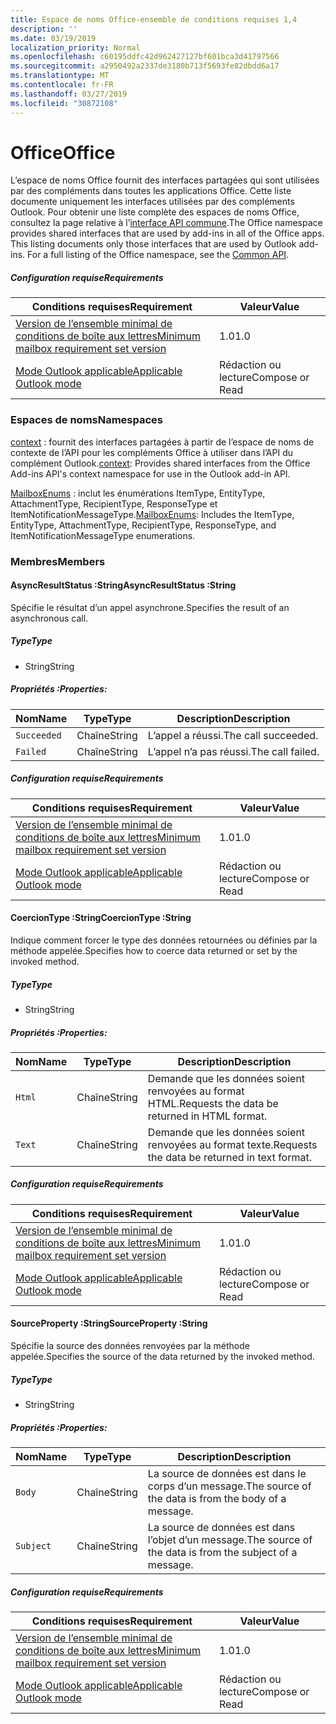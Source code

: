 ```yaml
---
title: Espace de noms Office-ensemble de conditions requises 1,4
description: ''
ms.date: 03/19/2019
localization_priority: Normal
ms.openlocfilehash: c60195ddfc42d962427127bf601bca3d41797566
ms.sourcegitcommit: a2950492a2337de3180b713f5693fe82dbdd6a17
ms.translationtype: MT
ms.contentlocale: fr-FR
ms.lasthandoff: 03/27/2019
ms.locfileid: "30872108"
---
```

# <a name="office"></a><span data-ttu-id="e2373-102">Office</span><span class="sxs-lookup"><span data-stu-id="e2373-102">Office</span></span>

<span data-ttu-id="e2373-p101">L’espace de noms Office fournit des interfaces partagées qui sont utilisées par des compléments dans toutes les applications Office. Cette liste documente uniquement les interfaces utilisées par des compléments Outlook. Pour obtenir une liste complète des espaces de noms Office, consultez la page relative à l’[interface API commune](/javascript/api/office).</span><span class="sxs-lookup"><span data-stu-id="e2373-p101">The Office namespace provides shared interfaces that are used by add-ins in all of the Office apps. This listing documents only those interfaces that are used by Outlook add-ins. For a full listing of the Office namespace, see the [Common API](/javascript/api/office).</span></span>

##### <a name="requirements"></a><span data-ttu-id="e2373-105">Configuration requise</span><span class="sxs-lookup"><span data-stu-id="e2373-105">Requirements</span></span>

|<span data-ttu-id="e2373-106">Conditions requises</span><span class="sxs-lookup"><span data-stu-id="e2373-106">Requirement</span></span>| <span data-ttu-id="e2373-107">Valeur</span><span class="sxs-lookup"><span data-stu-id="e2373-107">Value</span></span>|
|---|---|
|[<span data-ttu-id="e2373-108">Version de l’ensemble minimal de conditions de boîte aux lettres</span><span class="sxs-lookup"><span data-stu-id="e2373-108">Minimum mailbox requirement set version</span></span>](/office/dev/add-ins/reference/requirement-sets/outlook-api-requirement-sets)| <span data-ttu-id="e2373-109">1.0</span><span class="sxs-lookup"><span data-stu-id="e2373-109">1.0</span></span>|
|[<span data-ttu-id="e2373-110">Mode Outlook applicable</span><span class="sxs-lookup"><span data-stu-id="e2373-110">Applicable Outlook mode</span></span>](/outlook/add-ins/#extension-points)| <span data-ttu-id="e2373-111">Rédaction ou lecture</span><span class="sxs-lookup"><span data-stu-id="e2373-111">Compose or Read</span></span>|

### <a name="namespaces"></a><span data-ttu-id="e2373-112">Espaces de noms</span><span class="sxs-lookup"><span data-stu-id="e2373-112">Namespaces</span></span>

<span data-ttu-id="e2373-113">[context](Office.context.md) : fournit des interfaces partagées à partir de l’espace de noms de contexte de l’API pour les compléments Office à utiliser dans l’API du complément Outlook.</span><span class="sxs-lookup"><span data-stu-id="e2373-113">[context](Office.context.md): Provides shared interfaces from the Office Add-ins API's context namespace for use in the Outlook add-in API.</span></span>

<span data-ttu-id="e2373-114">[MailboxEnums](/javascript/api/outlook_1_4/office.mailboxenums.attachmenttype) : inclut les énumérations ItemType, EntityType, AttachmentType, RecipientType, ResponseType et ItemNotificationMessageType.</span><span class="sxs-lookup"><span data-stu-id="e2373-114">[MailboxEnums](/javascript/api/outlook_1_4/office.mailboxenums.attachmenttype): Includes the ItemType, EntityType, AttachmentType, RecipientType, ResponseType, and ItemNotificationMessageType enumerations.</span></span>

### <a name="members"></a><span data-ttu-id="e2373-115">Membres</span><span class="sxs-lookup"><span data-stu-id="e2373-115">Members</span></span>

####  <a name="asyncresultstatus-string"></a><span data-ttu-id="e2373-116">AsyncResultStatus :String</span><span class="sxs-lookup"><span data-stu-id="e2373-116">AsyncResultStatus :String</span></span>

<span data-ttu-id="e2373-117">Spécifie le résultat d’un appel asynchrone.</span><span class="sxs-lookup"><span data-stu-id="e2373-117">Specifies the result of an asynchronous call.</span></span>

##### <a name="type"></a><span data-ttu-id="e2373-118">Type</span><span class="sxs-lookup"><span data-stu-id="e2373-118">Type</span></span>

*   <span data-ttu-id="e2373-119">String</span><span class="sxs-lookup"><span data-stu-id="e2373-119">String</span></span>

##### <a name="properties"></a><span data-ttu-id="e2373-120">Propriétés :</span><span class="sxs-lookup"><span data-stu-id="e2373-120">Properties:</span></span>

|<span data-ttu-id="e2373-121">Nom</span><span class="sxs-lookup"><span data-stu-id="e2373-121">Name</span></span>| <span data-ttu-id="e2373-122">Type</span><span class="sxs-lookup"><span data-stu-id="e2373-122">Type</span></span>| <span data-ttu-id="e2373-123">Description</span><span class="sxs-lookup"><span data-stu-id="e2373-123">Description</span></span>|
|---|---|---|
|`Succeeded`| <span data-ttu-id="e2373-124">Chaîne</span><span class="sxs-lookup"><span data-stu-id="e2373-124">String</span></span>|<span data-ttu-id="e2373-125">L’appel a réussi.</span><span class="sxs-lookup"><span data-stu-id="e2373-125">The call succeeded.</span></span>|
|`Failed`| <span data-ttu-id="e2373-126">Chaîne</span><span class="sxs-lookup"><span data-stu-id="e2373-126">String</span></span>|<span data-ttu-id="e2373-127">L’appel n’a pas réussi.</span><span class="sxs-lookup"><span data-stu-id="e2373-127">The call failed.</span></span>|

##### <a name="requirements"></a><span data-ttu-id="e2373-128">Configuration requise</span><span class="sxs-lookup"><span data-stu-id="e2373-128">Requirements</span></span>

|<span data-ttu-id="e2373-129">Conditions requises</span><span class="sxs-lookup"><span data-stu-id="e2373-129">Requirement</span></span>| <span data-ttu-id="e2373-130">Valeur</span><span class="sxs-lookup"><span data-stu-id="e2373-130">Value</span></span>|
|---|---|
|[<span data-ttu-id="e2373-131">Version de l’ensemble minimal de conditions de boîte aux lettres</span><span class="sxs-lookup"><span data-stu-id="e2373-131">Minimum mailbox requirement set version</span></span>](/office/dev/add-ins/reference/requirement-sets/outlook-api-requirement-sets)| <span data-ttu-id="e2373-132">1.0</span><span class="sxs-lookup"><span data-stu-id="e2373-132">1.0</span></span>|
|[<span data-ttu-id="e2373-133">Mode Outlook applicable</span><span class="sxs-lookup"><span data-stu-id="e2373-133">Applicable Outlook mode</span></span>](/outlook/add-ins/#extension-points)| <span data-ttu-id="e2373-134">Rédaction ou lecture</span><span class="sxs-lookup"><span data-stu-id="e2373-134">Compose or Read</span></span>|

####  <a name="coerciontype-string"></a><span data-ttu-id="e2373-135">CoercionType :String</span><span class="sxs-lookup"><span data-stu-id="e2373-135">CoercionType :String</span></span>

<span data-ttu-id="e2373-136">Indique comment forcer le type des données retournées ou définies par la méthode appelée.</span><span class="sxs-lookup"><span data-stu-id="e2373-136">Specifies how to coerce data returned or set by the invoked method.</span></span>

##### <a name="type"></a><span data-ttu-id="e2373-137">Type</span><span class="sxs-lookup"><span data-stu-id="e2373-137">Type</span></span>

*   <span data-ttu-id="e2373-138">String</span><span class="sxs-lookup"><span data-stu-id="e2373-138">String</span></span>

##### <a name="properties"></a><span data-ttu-id="e2373-139">Propriétés :</span><span class="sxs-lookup"><span data-stu-id="e2373-139">Properties:</span></span>

|<span data-ttu-id="e2373-140">Nom</span><span class="sxs-lookup"><span data-stu-id="e2373-140">Name</span></span>| <span data-ttu-id="e2373-141">Type</span><span class="sxs-lookup"><span data-stu-id="e2373-141">Type</span></span>| <span data-ttu-id="e2373-142">Description</span><span class="sxs-lookup"><span data-stu-id="e2373-142">Description</span></span>|
|---|---|---|
|`Html`| <span data-ttu-id="e2373-143">Chaîne</span><span class="sxs-lookup"><span data-stu-id="e2373-143">String</span></span>|<span data-ttu-id="e2373-144">Demande que les données soient renvoyées au format HTML.</span><span class="sxs-lookup"><span data-stu-id="e2373-144">Requests the data be returned in HTML format.</span></span>|
|`Text`| <span data-ttu-id="e2373-145">Chaîne</span><span class="sxs-lookup"><span data-stu-id="e2373-145">String</span></span>|<span data-ttu-id="e2373-146">Demande que les données soient renvoyées au format texte.</span><span class="sxs-lookup"><span data-stu-id="e2373-146">Requests the data be returned in text format.</span></span>|

##### <a name="requirements"></a><span data-ttu-id="e2373-147">Configuration requise</span><span class="sxs-lookup"><span data-stu-id="e2373-147">Requirements</span></span>

|<span data-ttu-id="e2373-148">Conditions requises</span><span class="sxs-lookup"><span data-stu-id="e2373-148">Requirement</span></span>| <span data-ttu-id="e2373-149">Valeur</span><span class="sxs-lookup"><span data-stu-id="e2373-149">Value</span></span>|
|---|---|
|[<span data-ttu-id="e2373-150">Version de l’ensemble minimal de conditions de boîte aux lettres</span><span class="sxs-lookup"><span data-stu-id="e2373-150">Minimum mailbox requirement set version</span></span>](/office/dev/add-ins/reference/requirement-sets/outlook-api-requirement-sets)| <span data-ttu-id="e2373-151">1.0</span><span class="sxs-lookup"><span data-stu-id="e2373-151">1.0</span></span>|
|[<span data-ttu-id="e2373-152">Mode Outlook applicable</span><span class="sxs-lookup"><span data-stu-id="e2373-152">Applicable Outlook mode</span></span>](/outlook/add-ins/#extension-points)| <span data-ttu-id="e2373-153">Rédaction ou lecture</span><span class="sxs-lookup"><span data-stu-id="e2373-153">Compose or Read</span></span>|

####  <a name="sourceproperty-string"></a><span data-ttu-id="e2373-154">SourceProperty :String</span><span class="sxs-lookup"><span data-stu-id="e2373-154">SourceProperty :String</span></span>

<span data-ttu-id="e2373-155">Spécifie la source des données renvoyées par la méthode appelée.</span><span class="sxs-lookup"><span data-stu-id="e2373-155">Specifies the source of the data returned by the invoked method.</span></span>

##### <a name="type"></a><span data-ttu-id="e2373-156">Type</span><span class="sxs-lookup"><span data-stu-id="e2373-156">Type</span></span>

*   <span data-ttu-id="e2373-157">String</span><span class="sxs-lookup"><span data-stu-id="e2373-157">String</span></span>

##### <a name="properties"></a><span data-ttu-id="e2373-158">Propriétés :</span><span class="sxs-lookup"><span data-stu-id="e2373-158">Properties:</span></span>

|<span data-ttu-id="e2373-159">Nom</span><span class="sxs-lookup"><span data-stu-id="e2373-159">Name</span></span>| <span data-ttu-id="e2373-160">Type</span><span class="sxs-lookup"><span data-stu-id="e2373-160">Type</span></span>| <span data-ttu-id="e2373-161">Description</span><span class="sxs-lookup"><span data-stu-id="e2373-161">Description</span></span>|
|---|---|---|
|`Body`| <span data-ttu-id="e2373-162">Chaîne</span><span class="sxs-lookup"><span data-stu-id="e2373-162">String</span></span>|<span data-ttu-id="e2373-163">La source de données est dans le corps d’un message.</span><span class="sxs-lookup"><span data-stu-id="e2373-163">The source of the data is from the body of a message.</span></span>|
|`Subject`| <span data-ttu-id="e2373-164">Chaîne</span><span class="sxs-lookup"><span data-stu-id="e2373-164">String</span></span>|<span data-ttu-id="e2373-165">La source de données est dans l’objet d’un message.</span><span class="sxs-lookup"><span data-stu-id="e2373-165">The source of the data is from the subject of a message.</span></span>|

##### <a name="requirements"></a><span data-ttu-id="e2373-166">Configuration requise</span><span class="sxs-lookup"><span data-stu-id="e2373-166">Requirements</span></span>

|<span data-ttu-id="e2373-167">Conditions requises</span><span class="sxs-lookup"><span data-stu-id="e2373-167">Requirement</span></span>| <span data-ttu-id="e2373-168">Valeur</span><span class="sxs-lookup"><span data-stu-id="e2373-168">Value</span></span>|
|---|---|
|[<span data-ttu-id="e2373-169">Version de l’ensemble minimal de conditions de boîte aux lettres</span><span class="sxs-lookup"><span data-stu-id="e2373-169">Minimum mailbox requirement set version</span></span>](/office/dev/add-ins/reference/requirement-sets/outlook-api-requirement-sets)| <span data-ttu-id="e2373-170">1.0</span><span class="sxs-lookup"><span data-stu-id="e2373-170">1.0</span></span>|
|[<span data-ttu-id="e2373-171">Mode Outlook applicable</span><span class="sxs-lookup"><span data-stu-id="e2373-171">Applicable Outlook mode</span></span>](/outlook/add-ins/#extension-points)| <span data-ttu-id="e2373-172">Rédaction ou lecture</span><span class="sxs-lookup"><span data-stu-id="e2373-172">Compose or Read</span></span>|
